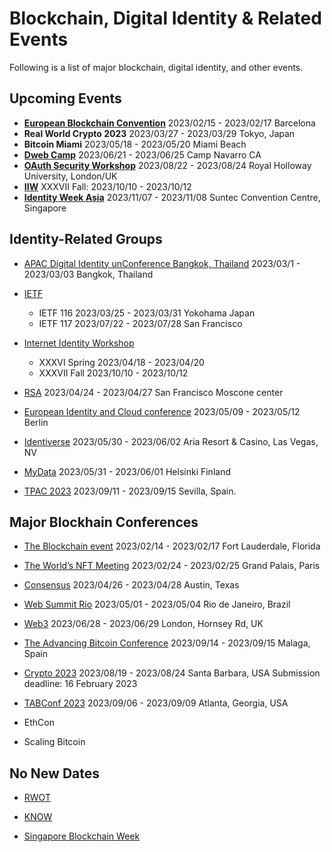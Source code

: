 # Blockchain, Digital Identity & Related Events

Following is a list of major blockchain, digital identity, and other events.

## Upcoming Events

* **[European Blockchain Convention](https://eblockchainconvention.com)** 2023/02/15 - 2023/02/17  Barcelona
* **Real World Crypto 2023** 2023/03/27 - 2023/03/29 Tokyo, Japan
* **Bitcoin Miami** 2023/05/18 - 2023/05/20  Miami Beach
* **[Dweb Camp](https://dwebcamp.org)** 2023/06/21 - 2023/06/25  Camp Navarro CA
* **[OAuth Security Workshop](https://oauth.secworkshop.events)** 2023/08/22 - 2023/08/24  Royal Holloway University, London/UK
* **[IIW](https://internetidentityworkshop.com)** XXXVII Fall: 2023/10/10 - 2023/10/12
* **[Identity Week Asia](https://www.terrapinn.com/exhibition/identity-week-asia/index.stm)** 2023/11/07 - 2023/11/08  Suntec Convention Centre, Singapore

## Identity-Related Groups

* [APAC Digital Identity unConference Bangkok, Thailand](https://identitywoman.net/save-the-date-apac-digital-identity-unconference-march-1-3-2023) 2023/03/1 - 2023/03/03  Bangkok, Thailand

* [IETF](https://www.ietf.org)
   * IETF 116 2023/03/25 - 2023/03/31 Yokohama Japan
   * IETF 117 2023/07/22 - 2023/07/28 San Francisco

* [Internet Identity Workshop](https://internetidentityworkshop.com)
   * XXXVI Spring 2023/04/18 - 2023/04/20
   * XXXVII Fall 2023/10/10 - 2023/10/12

* [RSA](https://www.rsaconference.com) 2023/04/24 - 2023/04/27 San Francisco Moscone center

* [European Identity and Cloud conference](https://www.kuppingercole.com/events/eic2023) 2023/05/09 - 2023/05/12 Berlin

* [Identiverse](https://identiverse.com) 2023/05/30 - 2023/06/02 Aria Resort & Casino, Las Vegas, NV

* [MyData](https://mydata.org) 2023/05/31 - 2023/06/01 Helsinki Finland

* [TPAC 2023](https://www.w3.org/wiki/TPAC) 2023/09/11 - 2023/09/15 Sevilla, Spain.

## Major Blockhain Conferences

* [The Blockchain event](https://www.theblockchainevent.com/east) 2023/02/14 - 2023/02/17 Fort Lauderdale, Florida

* [The World’s NFT Meeting](https://www.nftparis.xyz) 2023/02/24 - 2023/02/25 Grand Palais, Paris

* [Consensus](https://www.coindesk.com/events) 2023/04/26 - 2023/04/28 Austin, Texas

* [Web Summit Rio](https://rio.websummit.com/) 2023/05/01 - 2023/05/04 Rio de Janeiro, Brazil   

* [Web3](http://web3summit.com) 2023/06/28 - 2023/06/29 London, Hornsey Rd, UK

* [The Advancing Bitcoin Conference](https://www.advancingbitcoin.com/enterprise/2023/) 2023/09/14 - 2023/09/15 Malaga, Spain

* [Crypto 2023](https://crypto.iacr.org/2023/) 2023/08/19 - 2023/08/24 Santa Barbara, USA Submission deadline: 16 February 2023

* [TABConf 2023](https://2023.tabconf.com/) 2023/09/06 - 2023/09/09 Atlanta, Georgia, USA

* EthCon
* Scaling Bitcoin

## No New Dates

* [RWOT](https://www.eventbrite.com/e/rebooting-the-web-of-trust-xi-2022-the-hague-tickets-347605426187)

* [KNOW](https://www.knowidentity.com/2020-conference)

* [Singapore Blockchain Week](https://singaporeblockchain.org/singapore-blockchain-week-one-of-asias-largest-blockchain-events-returns-from-25-to-29-july-2022)

